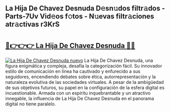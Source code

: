 ## La Hija De Chavez Desnuda D𝚎sn𝚞dos filtr𝚊dos - Parts-7Uv Vid𝚎os f𝚘tos - N𝚞evas filtr𝚊ciones atr𝚊ctivas r3KrS

# <h2><a href="http://mbaw3q9.tromn.icu/?c=La+Hija+De+Chavez+Desnuda">🔗👉👉👉 La Hija De Chavez Desnuda 🔗🔗</a></h2>

[![La Hija De Chavez Desnuda nuevo](https://i.imgur.com/pEAQMta.gif)](http://mbaw3q9.tromn.icu/?c=La+Hija+De+Chavez+Desnuda)
La Hija De Chavez Desnuda, una figura enigmática y compleja, desafía la categorización fácil. Su innovador estilo de comunicación en línea ha cautivado y enfurecido a sus seguidores, encendiendo debates sobre ética, autorrepresentación y la naturaleza evolutiva de las sociedades virtuales. A pesar de la ambigüedad de sus objetivos futuros, su papel en la configuración de la esfera digital es incuestionable. Armada con un espíritu inquebrantable y un atractivo innegable, la influencia de La Hija De Chavez Desnuda en el panorama digital no tiene paralelo.
